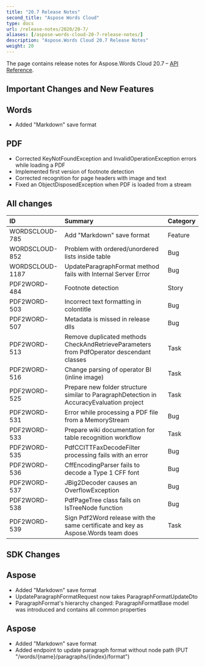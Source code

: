 ```yaml
---
title: "20.7 Release Notes"
second_title: "Aspose Words Cloud"
type: docs
url: /release-notes/2020/20-7/
aliases: [/aspose-words-cloud-20-7-release-notes/]
description: "Aspose.Words Cloud 20.7 Release Notes"
weight: 20
---
```


The page contains release notes for Aspose.Words Cloud 20.7 – [API Reference](https://apireference.aspose.cloud/words/).

## Important Changes and New Features

## Words

- Added "Markdown" save format

## PDF

- Corrected KeyNotFoundException and InvalidOperationException errors while loading a PDF
- Implemented first version of footnote detection
- Corrected recognition for page headers with image and text
- Fixed an ObjectDisposedException when PDF is loaded from a stream

## All changes

|ID|Summary|Category|
| :- | :- | :- |
|WORDSCLOUD-785|Add "Markdown" save format|Feature|
|WORDSCLOUD-852|Problem with ordered/unordered lists inside table|Bug|
|WORDSCLOUD-1187|UpdateParagraphFormat method fails with Internal Server Error|Bug|
|PDF2WORD-484 |Footnote detection |Story|
|PDF2WORD-503 |Incorrect text formatting in colontitle |Bug|
|PDF2WORD-507 |Metadata is missed in release dlls |Bug|
|PDF2WORD-513 |Remove duplicated methods CheckAndRetrieveParameters from PdfOperator descendant classes |Task|
|PDF2WORD-516 |Change parsing of operator BI (inline image) |Task|
|PDF2WORD-525 |Prepare new folder structure similar to ParagraphDetection in AccuracyEvaluation project |Task|
|PDF2WORD-531 |Error while processing a PDF file from a MemoryStream |Bug|
|PDF2WORD-533 |Prepare wiki documentation for table recognition workflow |Task|
|PDF2WORD-535 |PdfCCITTFaxDecodeFilter processing fails with an error |Bug|
|PDF2WORD-536 |CffEncodingParser fails to decode a Type 1 CFF font |Bug|
|PDF2WORD-537 |JBig2Decoder causes an OverflowException |Bug|
|PDF2WORD-538 |PdfPageTree class fails on IsTreeNode function |Bug|
|PDF2WORD-539 |Sign Pdf2Word release with the same certificate and key as Aspose.Words team does |Task|

## SDK Changes

## Aspose

- Added "Markdown" save format
- UpdateParagraphFormatRequest now takes ParagraphFormatUpdateDto
- ParagraphFormat's hierarchy changed: ParagraphFormatBase model was introduced and contains all common properties

## Aspose

- Added "Markdown" save format
- Added endpoint to update paragraph format without node path (PUT "/words/{name}/paragraphs/{index}/format")

